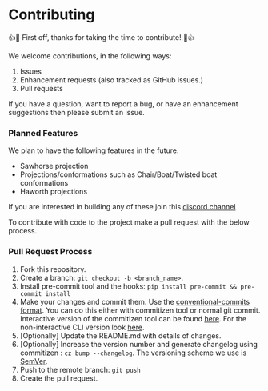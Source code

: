 # Contributing

:+1::tada: First off, thanks for taking the time to contribute! :tada::+1:

We welcome contributions, in the following ways:
1. Issues
2. Enhancement requests (also tracked as GitHub issues.)
3. Pull requests

If you have a question, want to report a bug, or have an enhancement suggestions then please submit an issue.

### Planned Features

We plan to have the following features in the future.

* Sawhorse projection
* Projections/conformations such as Chair/Boat/Twisted boat conformations
* Haworth projections

If you are interested in building any of these join this [discord channel](https://discord.gg/aEmf9MqX)

To contribute with code to the project make a pull request with the below process.

### Pull Request Process

1. Fork this repository.
2. Create a branch: `git checkout -b <branch_name>`.
3. Install pre-commit tool and the hooks: ```pip install pre-commit && pre-commit install```
4. Make your changes and commit them.
Use the [conventional-commits format](https://www.conventionalcommits.org/en/v1.0.0/).
You can do this either with commitizen tool or normal git commit.
Interactive version of the commitizen tool can be found [here](https://github.com/commitizen-tools/commitizen).
For the non-interactive CLI version look [here](https://github.com/streamich/git-cz).
4. [Optionally] Update the README.md with details of changes.
5. [Optionally] Increase the version number and generate changelog using commitizen : `cz bump --changelog`. The versioning scheme we use is [SemVer](http://semver.org/).
4. Push to the remote branch: `git push`
5. Create the pull request.
